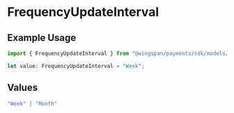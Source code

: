 # FrequencyUpdateInterval

## Example Usage

```typescript
import { FrequencyUpdateInterval } from "@wingspan/payments/sdk/models/shared";

let value: FrequencyUpdateInterval = "Week";
```

## Values

```typescript
"Week" | "Month"
```